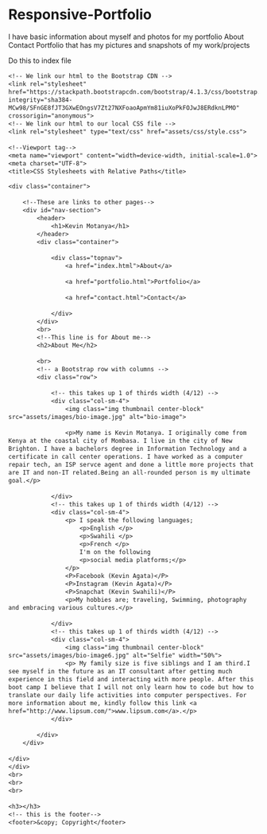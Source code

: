 # Responsive-Portfolio
I have basic information about myself and photos for my portfolio
About
Contact
Portfolio that has my pictures and snapshots of my work/projects

Do this to index file
<!-- CSS Stylesheets with Relative Paths -->

<!DOCTYPE html>
<html lang="en-us">

<head>
    <!--This line links my html indexfile with the css styling file-->
    <link rel="stylesheet" href="reset.css">

    <!-- We link our html to the Bootstrap CDN -->
    <link rel="stylesheet" href="https://stackpath.bootstrapcdn.com/bootstrap/4.1.3/css/bootstrap.min.css" integrity="sha384-MCw98/SFnGE8fJT3GXwEOngsV7Zt27NXFoaoApmYm81iuXoPkFOJwJ8ERdknLPMO" crossorigin="anonymous">
    <!-- We link our html to our local CSS file -->
    <link rel="stylesheet" type="text/css" href="assets/css/style.css">

    <!--Viewport tag-->
    <meta name="viewport" content="width=device-width, initial-scale=1.0">
    <meta charset="UTF-8">
    <title>CSS Stylesheets with Relative Paths</title>
</head>

<body>

    <div class="container">

        <!--These are links to other pages-->
        <div id="nav-section">
            <header>
                <h1>Kevin Motanya</h1>
            </header>
            <div class="container">

                <div class="topnav">
                    <a href="index.html">About</a>

                    <a href="portfolio.html">Portfolio</a>

                    <a href="contact.html">Contact</a>

                </div>
            </div>
            <br>
            <!--This line is for About me-->
            <h2>About Me</h2>

            <br>
            <!-- a Bootstrap row with columns -->
            <div class="row">

                <!-- this takes up 1 of thirds width (4/12) -->
                <div class="col-sm-4">
                    <img class="img thumbnail center-block" src="assets/images/bio-image.jpg" alt="bio-image">

                    <p>My name is Kevin Motanya. I originally come from Kenya at the coastal city of Mombasa. I live in the city of New Brighton. I have a bachelors degree in Information Technology and a certificate in call center operations. I have worked as a computer repair tech, an ISP servce agent and done a little more projects that are IT and non-IT related.Being an all-rounded person is my ultimate goal.</p>

                </div>
                <!-- this takes up 1 of thirds width (4/12) -->
                <div class="col-sm-4">
                    <p> I speak the following languages;
                        <p>English </p>
                        <p>Swahili </p>
                        <p>French </p>
                        I'm on the following
                        <p>social media platforms;</p>
                    </p>
                    <P>Facebook (Kevin Agata)</P>
                    <P>Instagram (Kevin Agata)</P>
                    <P>Snapchat (Kevin Swahili)</P>
                    <p>My hobbies are; traveling, Swimming, photography and embracing various cultures.</p>

                </div>
                <!-- this takes up 1 of thirds width (4/12) -->
                <div class="col-sm-4">
                    <img class="img thumbnail center-block" src="assets/images/bio-image6.jpg" alt="Selfie" width="50%">
                    <p> My family size is five siblings and I am third.I see myself in the future as an IT consultant after getting much experience in this field and interacting with more people. After this boot camp I believe that I will not only learn how to code but how to translate our daily life activities into computer perspectives. For more information about me, kindly follow this link <a href="http://www.lipsum.com/">www.lipsum.com</a>.</p>
                </div>

            </div>
        </div>

    </div>
    </div>
    <br>
    <br>
    <br>

    <h3></h3>
    <!-- this is the footer-->
    <footer>&copy; Copyright</footer>
</body>

</html>
